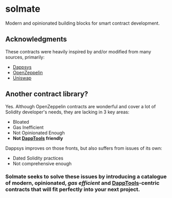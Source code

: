 # solmate

Modern and opinionated building blocks for smart contract development.

## Acknowledgments 

These contracts were heavily inspired by and/or modified from many sources, primarily:

- [Dappsys](https://github.com/dapphub/dappsys)
- [OpenZeppelin](https://github.com/OpenZeppelin/openzeppelin-contracts)
- [Uniswap](https://github.com/Uniswap/uniswap-lib)

## Another contract library?

Yes. Although OpenZeppelin contracts are wonderful and cover a lot of Solidity developer's needs, they are lacking in 3 key areas:

- Bloated
- Gas Inefficient 
- Not Opinionated Enough 
- **Not [DappTools](https://github.com/dapphub/dapptools) friendly**

Dappsys improves on those fronts, but also suffers from issues of its own:

- Dated Solidity practices
- Not comprehensive enough 

### Solmate seeks to solve these issues by introducing a catalogue of modern, opinionated, _gas efficient_ and [DappTools](https://github.com/dapphub/dapptools)-centric contracts that will fit perfectly into your next project.

